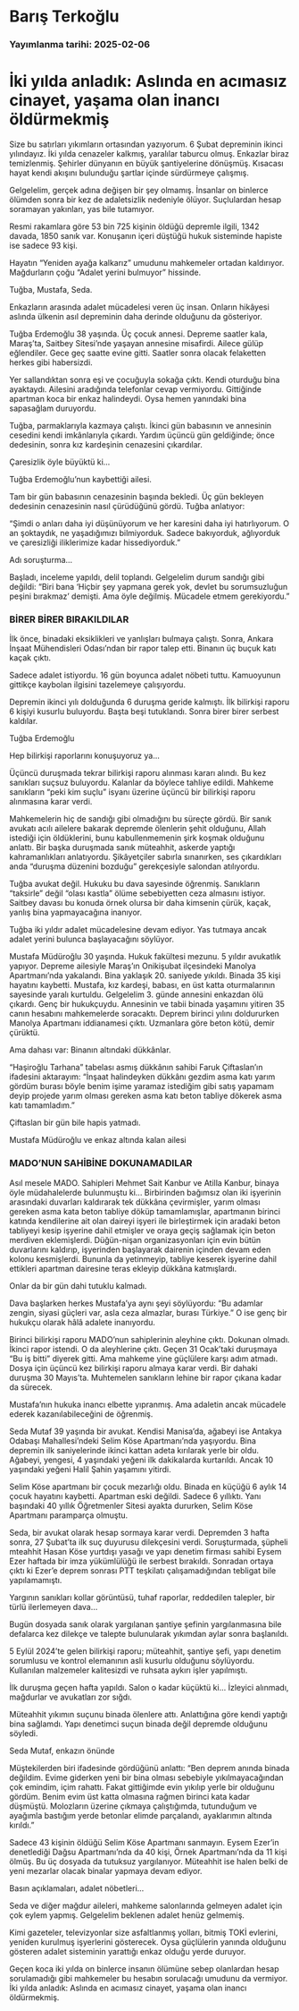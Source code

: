 # Barış Terkoğlu

### Yayımlanma tarihi: 2025-02-06

# İki yılda anladık: Aslında en acımasız cinayet, yaşama olan inancı öldürmekmiş

Size bu satırları yıkımların ortasından yazıyorum. 6 Şubat depreminin ikinci yılındayız. İki yılda cenazeler kalkmış, yaralılar taburcu olmuş. Enkazlar biraz temizlenmiş. Şehirler dünyanın en büyük şantiyelerine dönüşmüş. Kısacası hayat kendi akışını bulunduğu şartlar içinde sürdürmeye çalışmış.

Gelgelelim, gerçek adına değişen bir şey olmamış. İnsanlar on binlerce ölümden sonra bir kez de adaletsizlik nedeniyle ölüyor. Suçlulardan hesap soramayan yakınları, yas bile tutamıyor.

Resmi rakamlara göre 53 bin 725 kişinin öldüğü depremle ilgili, 1342 davada, 1850 sanık var. Konuşanın içeri düştüğü hukuk sisteminde hapiste ise sadece 93 kişi.

Hayatın “Yeniden ayağa kalkarız” umudunu mahkemeler ortadan kaldırıyor. Mağdurların çoğu “Adalet yerini bulmuyor” hissinde.

Tuğba, Mustafa, Seda.

Enkazların arasında adalet mücadelesi veren üç insan. Onların hikâyesi aslında ülkenin asıl depreminin daha derinde olduğunu da gösteriyor.

Tuğba Erdemoğlu 38 yaşında. Üç çocuk annesi. Depreme saatler kala, Maraş’ta, Saitbey Sitesi’nde yaşayan annesine misafirdi. Ailece gülüp eğlendiler. Gece geç saatte evine gitti. Saatler sonra olacak felaketten herkes gibi habersizdi.

Yer sallandıktan sonra eşi ve çocuğuyla sokağa çıktı. Kendi oturduğu bina ayaktaydı. Ailesini aradığında telefonlar cevap vermiyordu. Gittiğinde apartman koca bir enkaz halindeydi. Oysa hemen yanındaki bina sapasağlam duruyordu.

Tuğba, parmaklarıyla kazmaya çalıştı. İkinci gün babasının ve annesinin cesedini kendi imkânlarıyla çıkardı. Yardım üçüncü gün geldiğinde; önce dedesinin, sonra kız kardeşinin cenazesini çıkardılar.

Çaresizlik öyle büyüktü ki...



Tuğba Erdemoğlu’nun kaybettiği ailesi.

Tam bir gün babasının cenazesinin başında bekledi. Üç gün bekleyen dedesinin cenazesinin nasıl çürüdüğünü gördü. Tuğba anlatıyor:

“Şimdi o anları daha iyi düşünüyorum ve her karesini daha iyi hatırlıyorum. O an şoktaydık, ne yaşadığımızı bilmiyorduk. Sadece bakıyorduk, ağlıyorduk ve çaresizliği iliklerimize kadar hissediyorduk.”

Adı soruşturma...

Başladı, inceleme yapıldı, delil toplandı. Gelgelelim durum sandığı gibi değildi: “Biri bana ‘Hiçbir şey yapmana gerek yok, devlet bu sorumsuzluğun peşini bırakmaz’ demişti. Ama öyle değilmiş. Mücadele etmem gerekiyordu.”


### BİRER BİRER BIRAKILDILAR

İlk önce, binadaki eksiklikleri ve yanlışları bulmaya çalıştı. Sonra, Ankara İnşaat Mühendisleri Odası’ndan bir rapor talep etti. Binanın üç buçuk katı kaçak çıktı.

Sadece adalet istiyordu. 16 gün boyunca adalet nöbeti tuttu. Kamuoyunun gittikçe kaybolan ilgisini tazelemeye çalışıyordu.

Depremin ikinci yılı dolduğunda 6 duruşma geride kalmıştı. İlk bilirkişi raporu 6 kişiyi kusurlu buluyordu. Başta beşi tutuklandı. Sonra birer birer serbest kaldılar.



Tuğba Erdemoğlu

Hep bilirkişi raporlarını konuşuyoruz ya...

Üçüncü duruşmada tekrar bilirkişi raporu alınması kararı alındı. Bu kez sanıkları suçsuz buluyordu. Kalanlar da böylece tahliye edildi. Mahkeme sanıkların “peki kim suçlu” isyanı üzerine üçüncü bir bilirkişi raporu alınmasına karar verdi.

Mahkemelerin hiç de sandığı gibi olmadığını bu süreçte gördü. Bir sanık avukatı acılı ailelere bakarak depremde ölenlerin şehit olduğunu, Allah istediği için öldüklerini, bunu kabullenmemenin şirk koşmak olduğunu anlattı. Bir başka duruşmada sanık müteahhit, askerde yaptığı kahramanlıkları anlatıyordu. Şikâyetçiler sabırla sınanırken, ses çıkardıkları anda “duruşma düzenini bozduğu” gerekçesiyle salondan atılıyordu.

Tuğba avukat değil. Hukuku bu dava sayesinde öğrenmiş. Sanıkların “taksirle” değil “olası kastla” ölüme sebebiyetten ceza almasını istiyor. Saitbey davası bu konuda örnek olursa bir daha kimsenin çürük, kaçak, yanlış bina yapmayacağına inanıyor.

Tuğba iki yıldır adalet mücadelesine devam ediyor. Yas tutmaya ancak adalet yerini bulunca başlayacağını söylüyor.

Mustafa Müdüroğlu 30 yaşında. Hukuk fakültesi mezunu. 5 yıldır avukatlık yapıyor. Depreme ailesiyle Maraş’ın Onikişubat ilçesindeki Manolya Apartmanı’nda yakalandı. Bina yaklaşık 20. saniyede yıkıldı. Binada 35 kişi hayatını kaybetti. Mustafa, kız kardeşi, babası, en üst katta oturmalarının sayesinde yaralı kurtuldu. Gelgelelim 3. günde annesini enkazdan ölü çıkardı. Genç bir hukukçuydu. Annesinin ve tabii binada yaşamını yitiren 35 canın hesabını mahkemelerde soracaktı. Deprem birinci yılını doldururken Manolya Apartmanı iddianamesi çıktı. Uzmanlara göre beton kötü, demir çürüktü.



Ama dahası var: Binanın altındaki dükkânlar.

“Haşiroğlu Tarhana” tabelası asmış dükkânın sahibi Faruk Çiftaslan’ın ifadesini aktarayım: “İnşaat halindeyken dükkânı gezdim asma katı yarım gördüm burası böyle benim işime yaramaz istediğim gibi satış yapamam deyip projede yarım olması gereken asma katı beton tabliye dökerek asma katı tamamladım.”

Çiftaslan bir gün bile hapis yatmadı.



Mustafa Müdüroğlu ve enkaz altında kalan ailesi


### MADO’NUN SAHİBİNE DOKUNAMADILAR

Asıl mesele MADO. Sahipleri Mehmet Sait Kanbur ve Atilla Kanbur, binaya öyle müdahalelerde bulunmuştu ki... Birbirinden bağımsız olan iki işyerinin arasındaki duvarları kaldırarak tek dükkâna çevirmişler, yarım olması gereken asma kata beton tabliye döküp tamamlamışlar, apartmanın birinci katında kendilerine ait olan daireyi işyeri ile birleştirmek için aradaki beton tabliyeyi kesip işyerine dahil etmişler ve oraya geçiş sağlamak için beton merdiven eklemişlerdi. Düğün-nişan organizasyonları için evin bütün duvarlarını kaldırıp, işyerinden başlayarak dairenin içinden devam eden kolonu kesmişlerdi. Bununla da yetinmeyip, tabliye keserek işyerine dahil ettikleri apartman dairesine teras ekleyip dükkâna katmışlardı.

Onlar da bir gün dahi tutuklu kalmadı.

Dava başlarken herkes Mustafa’ya aynı şeyi söylüyordu: “Bu adamlar zengin, siyasi güçleri var, asla ceza almazlar, burası Türkiye.” O ise genç bir hukukçu olarak hâlâ adalete inanıyordu.

Birinci bilirkişi raporu MADO’nun sahiplerinin aleyhine çıktı. Dokunan olmadı. İkinci rapor istendi. O da aleyhlerine çıktı. Geçen 31 Ocak’taki duruşmaya “Bu iş bitti” diyerek gitti. Ama mahkeme yine güçlülere karşı adım atmadı. Dosya için üçüncü kez bilirkişi raporu almaya karar verdi. Bir dahaki duruşma 30 Mayıs’ta. Muhtemelen sanıkların lehine bir rapor çıkana kadar da sürecek.

Mustafa’nın hukuka inancı elbette yıpranmış. Ama adaletin ancak mücadele ederek kazanılabileceğini de öğrenmiş.

Seda Mutaf 39 yaşında bir avukat. Kendisi Manisa’da, ağabeyi ise Antakya Odabaşı Mahallesi’ndeki Selim Köse Apartmanı’nda yaşıyordu. Bina depremin ilk saniyelerinde ikinci kattan adeta kırılarak yerle bir oldu. Ağabeyi, yengesi, 4 yaşındaki yeğeni ilk dakikalarda kurtarıldı. Ancak 10 yaşındaki yeğeni Halil Şahin yaşamını yitirdi.



Selim Köse apartmanı bir çocuk mezarlığı oldu. Binada en küçüğü 6 aylık 14 çocuk hayatını kaybetti. Apartman eski değildi. Sadece 6 yıllıktı. Yanı başındaki 40 yıllık Öğretmenler Sitesi ayakta dururken, Selim Köse Apartmanı paramparça olmuştu.

Seda, bir avukat olarak hesap sormaya karar verdi. Depremden 3 hafta sonra, 27 Şubat’ta ilk suç duyurusu dilekçesini verdi. Soruşturmada, şüpheli mteahhit Hasan Köse yurtdışı yasağı ve yapı denetim firması sahibi Eysem Ezer haftada bir imza yükümlülüğü ile serbest bırakıldı. Sonradan ortaya çıktı ki Ezer’e deprem sonrası PTT teşkilatı çalışamadığından tebligat bile yapılamamıştı.

Yargının sanıkları kollar görüntüsü, tuhaf raporlar, reddedilen talepler, bir türlü ilerlemeyen dava…

Bugün dosyada sanık olarak yargılanan şantiye şefinin yargılanmasına bile defalarca kez dilekçe ve talepte bulunularak yıkımdan aylar sonra başlanıldı.

5 Eylül 2024’te gelen bilirkişi raporu; müteahhit, şantiye şefi, yapı denetim sorumlusu ve kontrol elemanının asli kusurlu olduğunu söylüyordu. Kullanılan malzemeler kalitesizdi ve ruhsata aykırı işler yapılmıştı.

İlk duruşma geçen hafta yapıldı. Salon o kadar küçüktü ki... İzleyici alınmadı, mağdurlar ve avukatları zor sığdı.

Müteahhit yıkımın suçunu binada ölenlere attı. Anlattığına göre kendi yaptığı bina sağlamdı. Yapı denetimci suçun binada değil depremde olduğunu söyledi.



Seda Mutaf, enkazın önünde

Müştekilerden biri ifadesinde gördüğünü anlattı: “Ben deprem anında binada değildim. Evime giderken yeni bir bina olması sebebiyle yıkılmayacağından çok emindim, içim rahattı. Fakat gittiğimde evin yıkılıp yerle bir olduğunu gördüm. Benim evim üst katta olmasına rağmen birinci kata kadar düşmüştü. Molozların üzerine çıkmaya çalıştığımda, tutunduğum ve ayağımla bastığım yerde betonlar elimde parçalandı, ayaklarımın altında kırıldı.”

Sadece 43 kişinin öldüğü Selim Köse Apartmanı sanmayın. Eysem Ezer’in denetlediği Dağsu Apartmanı’nda da 40 kişi, Örnek Apartmanı’nda da 11 kişi ölmüş. Bu üç dosyada da tutuksuz yargılanıyor. Müteahhit ise halen belki de yeni mezarlar olacak binalar yapmaya devam ediyor.

Basın açıklamaları, adalet nöbetleri...

Seda ve diğer mağdur aileleri, mahkeme salonlarında gelmeyen adalet için çok eylem yapmış. Gelgelelim beklenen adalet henüz gelmemiş.

Kimi gazeteler, televizyonlar size asfaltlanmış yolları, bitmiş TOKİ evlerini, yeniden kurulmuş işyerlerini gösterecek. Oysa güçlülerin yanında olduğunu gösteren adalet sisteminin yarattığı enkaz olduğu yerde duruyor.

Geçen koca iki yılda on binlerce insanın ölümüne sebep olanlardan hesap sorulamadığı gibi mahkemeler bu hesabın sorulacağı umudunu da vermiyor. İki yılda anladık: Aslında en acımasız cinayet, yaşama olan inancı öldürmekmiş.

